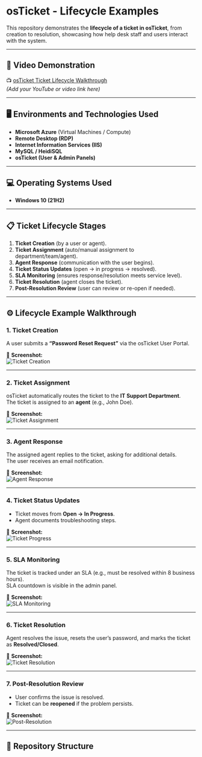 # osTicket - Lifecycle Examples  

This repository demonstrates the **lifecycle of a ticket in osTicket**, from creation to resolution, showcasing how help desk staff and users interact with the system.  

---

## 🎥 Video Demonstration  
📺 [osTicket Ticket Lifecycle Walkthrough](#)  
*(Add your YouTube or video link here)*  

---

## 🖥️ Environments and Technologies Used  
- **Microsoft Azure** (Virtual Machines / Compute)  
- **Remote Desktop (RDP)**  
- **Internet Information Services (IIS)**  
- **MySQL / HeidiSQL**  
- **osTicket (User & Admin Panels)**  

---

## 💻 Operating Systems Used  
- **Windows 10 (21H2)**  

---

## 📋 Ticket Lifecycle Stages  

1. **Ticket Creation** (by a user or agent).  
2. **Ticket Assignment** (auto/manual assignment to department/team/agent).  
3. **Agent Response** (communication with the user begins).  
4. **Ticket Status Updates** (open → in progress → resolved).  
5. **SLA Monitoring** (ensures response/resolution meets service level).  
6. **Ticket Resolution** (agent closes the ticket).  
7. **Post-Resolution Review** (user can review or re-open if needed).  

---

## ⚙️ Lifecycle Example Walkthrough  

### 1. Ticket Creation  
A user submits a **“Password Reset Request”** via the osTicket User Portal.  

📸 **Screenshot:**  
![Ticket Creation](images/step1_ticket_creation.png)  

---

### 2. Ticket Assignment  
osTicket automatically routes the ticket to the **IT Support Department**.  
The ticket is assigned to an **agent** (e.g., John Doe).  

📸 **Screenshot:**  
![Ticket Assignment](images/step2_ticket_assignment.png)  

---

### 3. Agent Response  
The assigned agent replies to the ticket, asking for additional details.  
The user receives an email notification.  

📸 **Screenshot:**  
![Agent Response](images/step3_agent_response.png)  

---

### 4. Ticket Status Updates  
- Ticket moves from **Open → In Progress**.  
- Agent documents troubleshooting steps.  

📸 **Screenshot:**  
![Ticket Progress](images/step4_ticket_progress.png)  

---

### 5. SLA Monitoring  
The ticket is tracked under an SLA (e.g., must be resolved within 8 business hours).  
SLA countdown is visible in the admin panel.  

📸 **Screenshot:**  
![SLA Monitoring](images/step5_sla.png)  

---

### 6. Ticket Resolution  
Agent resolves the issue, resets the user’s password, and marks the ticket as **Resolved/Closed**.  

📸 **Screenshot:**  
![Ticket Resolution](images/step6_ticket_resolution.png)  

---

### 7. Post-Resolution Review  
- User confirms the issue is resolved.  
- Ticket can be **reopened** if the problem persists.  

📸 **Screenshot:**  
![Post-Resolution](images/step7_post_resolution.png)  

---

## 📂 Repository Structure  

